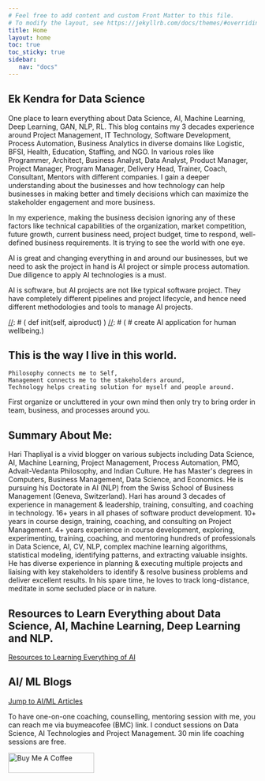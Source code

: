 ```yaml
---
# Feel free to add content and custom Front Matter to this file.
# To modify the layout, see https://jekyllrb.com/docs/themes/#overriding-theme-defaults
title: Home
layout: home
toc: true
toc_sticky: true
sidebar:
   nav: "docs"
---
```


<style>
  .center {
  display: block;
  margin-left: auto;
  margin-right: auto;
  width: 75%;
}
</style>

## Ek Kendra for Data Science
One place to learn everything about Data Science, AI, Machine Learning, Deep Learning, GAN, NLP, RL. This blog contains my 3 decades experience around Project Management, IT Technology, Software Development, Process Automation, Business Analytics in diverse domains like Logistic, BFSI, Health, Education, Staffing, and NGO. In various roles like Programmer, Architect, Business Analyst, Data Analyst, Product Manager, Project Manager, Program Manager, Delivery Head, Trainer, Coach, Consultant, Mentors with different companies. I gain a deeper understanding about the businesses and how technology can help businesses in making better and timely decisions which can maximize the stakeholder engagement and more business. 

In my experience, making the business decision ignoring any of these factors like technical capabilities of the organization, market competition, future growth, current business need, project budget, time to respond, well-defined business requirements. It is trying to see the world with one eye.

AI is great and changing everything in and around our businesses, but we need to ask the project in hand is AI project or simple process automation. Due diligence to apply AI technologies is a must.

AI is software, but AI projects are not like typical software project. They have completely different pipelines and project lifecycle, and hence need different methodologies and tools to manage AI projects.

 <script src="https://gist.github.com/dasarpai/6dea9df613fc708b258dbca6446759bb.js"></script>
 
[//]: # (from human.neuron import silicon.neuron)
[//]: # (from human.intelligence import compassion)
[//]: # (from cosmic.intelligence import consciousness)
[//]: # (from nature import beauty)
[//]: # (def class:)
[//]: # (     def init(self, aiproduct) )
[//]: # (	   # create AI application for human wellbeing.)

## This is the way I live in this world.
	Philosophy connects me to Self,   
	Management connects me to the stakeholders around,   
	Technology helps creating solution for myself and people around.  
   First organize or uncluttered in your own mind then only try to bring order in team, business, and processes around you. 
		
## Summary About Me: 
Hari Thapliyal is a vivid blogger on various subjects including Data Science, AI, Machine Learning, Project Management, Process Automation, PMO, Advait-Vedanta Philosophy, and Indian Culture. He has Master's degrees in Computers, Business Management, Data Science, and Economics. He is pursuing his Doctorate in AI (NLP) from the Swiss School of Business Management (Geneva, Switzerland). Hari has around 3 decades of experience in management & leadership, training, consulting, and coaching in technology. 16+ years in all phases of software product development. 10+ years in course design, training, coaching, and consulting on Project Management. 4+ years experience in course development, exploring, experimenting, training, coaching, and mentoring hundreds of professionals in Data Science, AI, CV, NLP, complex machine learning algorithms, statistical modeling, identifying patterns, and extracting valuable insights. He has diverse experience in planning & executing multiple projects and liaising with key stakeholders to identify & resolve business problems and deliver excellent results. In his spare time, he loves to track long-distance, meditate in some secluded place or in nature.


## Resources to Learn Everything about Data Science, AI, Machine Learning, Deep Learning and NLP.
   [Resources to Learning Everything of AI](/dsblog/all-resources-to-learn-data-science)

## AI/ ML Blogs
   [Jump to AI/ML Articles](/dsblog)

To have one-on-one coaching, counselling, mentoring session with me, you can reach me via buymeacofee (BMC) link. I conduct sessions on Data Science, AI Technologies and Project Management. 30 min life coaching sessions are free.

<a href="https://www.buymeacoffee.com/harithapliyal" rel="nofolloaw"><img src="https://camo.githubusercontent.com/c3f856bacd5b09669157ed4774f80fb9d8622dd45ce8fdf2990d3552db99bd27/68747470733a2f2f7777772e6275796d6561636f666665652e636f6d2f6173736574732f696d672f637573746f6d5f696d616765732f6f72616e67655f696d672e706e67" alt="Buy Me A Coffee" style="height: 41px; width: 174px; max-width: 100%;" data-canonical-src="https://www.buymeacoffee.com/assets/img/custom_images/orange_img.png"></a>
